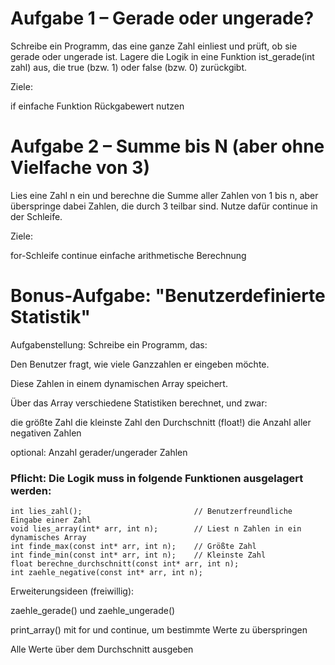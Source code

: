 # Aufgabe 1 – Gerade oder ungerade?

Schreibe ein Programm, das eine ganze Zahl einliest und prüft, ob sie gerade oder ungerade ist.
Lagere die Logik in eine Funktion ist_gerade(int zahl) aus, die true (bzw. 1) oder false (bzw. 0) zurückgibt.

Ziele:

if
einfache Funktion
Rückgabewert nutzen


# Aufgabe 2 – Summe bis N (aber ohne Vielfache von 3)
Lies eine Zahl n ein und berechne die Summe aller Zahlen von 1 bis n, aber überspringe dabei Zahlen, die durch 3 teilbar sind. Nutze dafür continue in der Schleife.

Ziele:

for-Schleife
continue
einfache arithmetische Berechnung


# Bonus-Aufgabe: "Benutzerdefinierte Statistik"
Aufgabenstellung:
Schreibe ein Programm, das:

Den Benutzer fragt, wie viele Ganzzahlen er eingeben möchte.

Diese Zahlen in einem dynamischen Array speichert.

Über das Array verschiedene Statistiken berechnet, und zwar:

die größte Zahl
die kleinste Zahl
den Durchschnitt (float!)
die Anzahl aller negativen Zahlen

optional: Anzahl gerader/ungerader Zahlen

### Pflicht: Die Logik muss in folgende Funktionen ausgelagert werden:
```
int lies_zahl();                         // Benutzerfreundliche Eingabe einer Zahl
void lies_array(int* arr, int n);        // Liest n Zahlen in ein dynamisches Array
int finde_max(const int* arr, int n);    // Größte Zahl
int finde_min(const int* arr, int n);    // Kleinste Zahl
float berechne_durchschnitt(const int* arr, int n);
int zaehle_negative(const int* arr, int n);
```

Erweiterungsideen (freiwillig):

zaehle_gerade() und zaehle_ungerade()

print_array() mit for und continue, um bestimmte Werte zu überspringen

Alle Werte über dem Durchschnitt ausgeben

